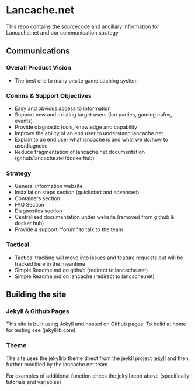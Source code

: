 # Lancache.net
This repo contains the sourcecode and ancillary information for Lancache.net and our communication strategy

## Communications

### Overall Product Vision

* The best one to many onsite game caching system

### Comms & Support Objectives

* Easy and obvious access to information
* Support new and existing target users (lan parties, gaming cafes, events)
* Provide diagnostic tools, knowledge and capability
* Improve the ability of an end user to understand lancache.net
 * Explain to an end user what lancache is and what we do/how to use/diagnose
* Reduce fragmentation of lancache.net documentation (github/lancache.net/dockerhub)

### Strategy

* General information website
 * Installation steps section (quickstart and advanced)
 * Containers section
 * FAQ Section
 * Diagnostics section
* Centralised documentation under website (removed from github & docker hub)
* Provide a support "forum" to talk to the team

### Tactical

* Tactical tracking will move into issues and feature requests but will be tracked here in the meantime
* Simple Readme.md on github (redirect to lancache.net)
* Simple Readme.md on lancache (redirect to lancache.net)


## Building the site

### Jekyll & Github Pages
This site is built using Jekyll and hosted on Github pages. To build at home for testing see (jekyllrb.com)

### Theme
The site uses the jekyllrb theme direct from the jeykll project [jekyll](https://github.com/jekyll/jekyll/tree/master/docs) and then further modified by the lancache.net team

For examples of additional function check the jekyll repo above (specifically tutorials and variables)
